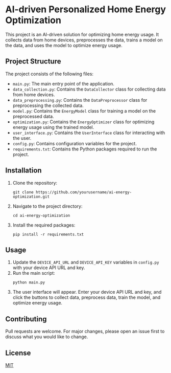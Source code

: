 # AI-driven Personalized Home Energy Optimization

This project is an AI-driven solution for optimizing home energy usage. It collects data from home devices, preprocesses the data, trains a model on the data, and uses the model to optimize energy usage.

## Project Structure

The project consists of the following files:

- `main.py`: The main entry point of the application.
- `data_collection.py`: Contains the `DataCollector` class for collecting data from home devices.
- `data_preprocessing.py`: Contains the `DataPreprocessor` class for preprocessing the collected data.
- `model.py`: Contains the `EnergyModel` class for training a model on the preprocessed data.
- `optimization.py`: Contains the `EnergyOptimizer` class for optimizing energy usage using the trained model.
- `user_interface.py`: Contains the `UserInterface` class for interacting with the user.
- `config.py`: Contains configuration variables for the project.
- `requirements.txt`: Contains the Python packages required to run the project.

## Installation

1. Clone the repository:
   ```
   git clone https://github.com/yourusername/ai-energy-optimization.git
   ```
2. Navigate to the project directory:
   ```
   cd ai-energy-optimization
   ```
3. Install the required packages:
   ```
   pip install -r requirements.txt
   ```

## Usage

1. Update the `DEVICE_API_URL` and `DEVICE_API_KEY` variables in `config.py` with your device API URL and key.
2. Run the main script:
   ```
   python main.py
   ```
3. The user interface will appear. Enter your device API URL and key, and click the buttons to collect data, preprocess data, train the model, and optimize energy usage.

## Contributing

Pull requests are welcome. For major changes, please open an issue first to discuss what you would like to change.

## License

[MIT](https://choosealicense.com/licenses/mit/)
